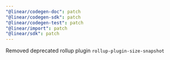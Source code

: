 ```yaml
---
"@linear/codegen-doc": patch
"@linear/codegen-sdk": patch
"@linear/codegen-test": patch
"@linear/import": patch
"@linear/sdk": patch
---
```


Removed deprecated rollup plugin `rollup-plugin-size-snapshot`
